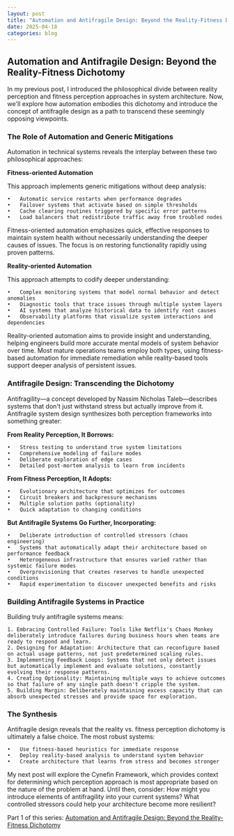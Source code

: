 ```yaml
---
layout: post
title: "Automation and Antifragile Design: Beyond the Reality-Fitness Dichotomy"
date: 2025-04-18
categories: blog
---
```


## Automation and Antifragile Design: Beyond the Reality-Fitness Dichotomy

In my previous post, I introduced the philosophical divide between reality perception and fitness perception approaches in system architecture. Now, we'll explore how automation embodies this dichotomy and introduce the concept of antifragile design as a path to transcend these seemingly opposing viewpoints.
### The Role of Automation and Generic Mitigations
Automation in technical systems reveals the interplay between these two philosophical approaches:

**Fitness-oriented Automation**

This approach implements generic mitigations without deep analysis:

	•	Automatic service restarts when performance degrades
	•	Failover systems that activate based on simple thresholds
	•	Cache clearing routines triggered by specific error patterns
	•	Load balancers that redistribute traffic away from troubled nodes

Fitness-oriented automation emphasizes quick, effective responses to maintain system health without necessarily understanding the deeper causes of issues. The focus is on restoring functionality rapidly using proven patterns.

**Reality-oriented Automation**

This approach attempts to codify deeper understanding:

	•	Complex monitoring systems that model normal behavior and detect anomalies
	•	Diagnostic tools that trace issues through multiple system layers
	•	AI systems that analyze historical data to identify root causes
	•	Observability platforms that visualize system interactions and dependencies

Reality-oriented automation aims to provide insight and understanding, helping engineers build more accurate mental models of system behavior over time.
Most mature operations teams employ both types, using fitness-based automation for immediate remediation while reality-based tools support deeper analysis of persistent issues.

### Antifragile Design: Transcending the Dichotomy

Antifragility—a concept developed by Nassim Nicholas Taleb—describes systems that don't just withstand stress but actually improve from it. Antifragile system design synthesizes both perception frameworks into something greater:

**From Reality Perception, It Borrows:**

	•	Stress testing to understand true system limitations
	•	Comprehensive modeling of failure modes
	•	Deliberate exploration of edge cases
	•	Detailed post-mortem analysis to learn from incidents

**From Fitness Perception, It Adopts:**

	•	Evolutionary architecture that optimizes for outcomes
	•	Circuit breakers and backpressure mechanisms
	•	Multiple solution paths (optionality)
	•	Quick adaptation to changing conditions

**But Antifragile Systems Go Further, Incorporating:**

	•	Deliberate introduction of controlled stressors (chaos engineering)
	•	Systems that automatically adapt their architecture based on performance feedback
	•	Heterogeneous infrastructure that ensures varied rather than systemic failure modes
	•	Overprovisioning that creates reserves to handle unexpected conditions
	•	Rapid experimentation to discover unexpected benefits and risks

### Building Antifragile Systems in Practice

Building truly antifragile systems means:

	1. Embracing Controlled Failure: Tools like Netflix's Chaos Monkey deliberately introduce failures during business hours when teams are ready to respond and learn.
	2. Designing for Adaptation: Architecture that can reconfigure based on actual usage patterns, not just predetermined scaling rules.
	3. Implementing Feedback Loops: Systems that not only detect issues but automatically implement and evaluate solutions, constantly evolving their response patterns.
	4. Creating Optionality: Maintaining multiple ways to achieve outcomes so that failure of any single path doesn't cripple the system.
	5. Building Margin: Deliberately maintaining excess capacity that can absorb unexpected stresses and provide space for exploration.

### The Synthesis

Antifragile design reveals that the reality vs. fitness perception dichotomy is ultimately a false choice. The most robust systems:

	•	Use fitness-based heuristics for immediate response
	•	Deploy reality-based analysis to understand system behavior
	•	Create architecture that learns from stress and becomes stronger

My next post will explore the Cynefin Framework, which provides context for determining which perception approach is most appropriate based on the nature of the problem at hand.
Until then, consider: How might you introduce elements of antifragility into your current systems? What controlled stressors could help your architecture become more resilient?

Part 1 of this series: [Automation and Antifragile Design: Beyond the Reality-Fitness Dichotomy](https://assimilatereality.github.io/blog/2025/04/17/reality-vs-fitness-perception.html)
